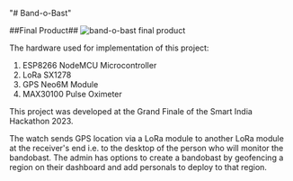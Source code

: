 "# Band-o-Bast" 

##Final Product##
![band-o-bast final product](https://github.com/Ninad-Lunge/band-o-bast/assets/96621805/21a143de-40c7-421e-8a48-ae06bc95da23)

The hardware used for implementation of this project:
1. ESP8266 NodeMCU Microcontroller
2. LoRa SX1278
3. GPS Neo6M Module
4. MAX30100 Pulse Oximeter

This project was developed at the Grand Finale of the Smart India Hackathon 2023.

The watch sends GPS location via a LoRa module to another LoRa module at the receiver's end i.e. to the desktop of the person who will monitor the bandobast. The admin has options to create a bandobast by geofencing a region on their dashboard and add personals to deploy to that region.
